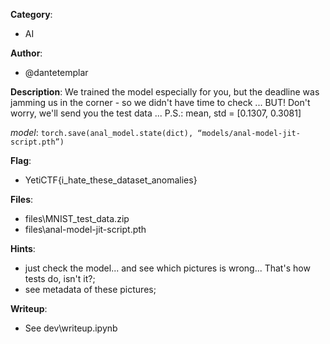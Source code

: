 __Category__: 
* AI

__Author__: 
* @dantetemplar

__Description__: 
We trained the model especially for you, but the deadline was jamming us in the corner - so we didn't have time to check ... BUT! Don't worry, we'll send you the test data ... P.S.: mean, std = [0.1307, 0.3081]

*model*: `torch.save(anal_model.state(dict),
“models/anal-model-jit-script.pth”)`

__Flag__:
* YetiCTF{i_hate_these_dataset_anomalies}

__Files__:
* files\MNIST_test_data.zip
* files\anal-model-jit-script.pth

__Hints__:
* just check the model... and see which pictures is wrong... That's how tests do, isn't it?;
* see metadata of these pictures;

__Writeup__:
* See dev\writeup.ipynb